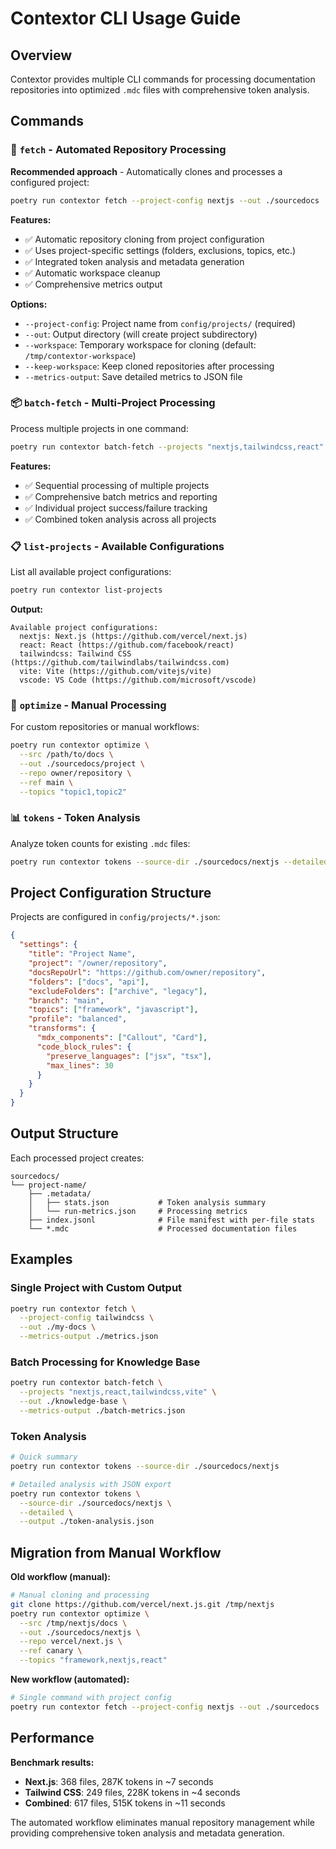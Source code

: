 # Contextor CLI Usage Guide

## Overview

Contextor provides multiple CLI commands for processing documentation repositories into optimized `.mdc` files with comprehensive token analysis.

## Commands

### 🚀 `fetch` - Automated Repository Processing

**Recommended approach** - Automatically clones and processes a configured project:

```bash
poetry run contextor fetch --project-config nextjs --out ./sourcedocs
```

**Features:**
- ✅ Automatic repository cloning from project configuration
- ✅ Uses project-specific settings (folders, exclusions, topics, etc.)
- ✅ Integrated token analysis and metadata generation
- ✅ Automatic workspace cleanup
- ✅ Comprehensive metrics output

**Options:**
- `--project-config`: Project name from `config/projects/` (required)
- `--out`: Output directory (will create project subdirectory)
- `--workspace`: Temporary workspace for cloning (default: `/tmp/contextor-workspace`)
- `--keep-workspace`: Keep cloned repositories after processing
- `--metrics-output`: Save detailed metrics to JSON file

### 📦 `batch-fetch` - Multi-Project Processing

Process multiple projects in one command:

```bash
poetry run contextor batch-fetch --projects "nextjs,tailwindcss,react" --out ./sourcedocs
```

**Features:**
- ✅ Sequential processing of multiple projects
- ✅ Comprehensive batch metrics and reporting
- ✅ Individual project success/failure tracking
- ✅ Combined token analysis across all projects

### 📋 `list-projects` - Available Configurations

List all available project configurations:

```bash
poetry run contextor list-projects
```

**Output:**
```
Available project configurations:
  nextjs: Next.js (https://github.com/vercel/next.js)
  react: React (https://github.com/facebook/react)
  tailwindcss: Tailwind CSS (https://github.com/tailwindlabs/tailwindcss.com)
  vite: Vite (https://github.com/vitejs/vite)
  vscode: VS Code (https://github.com/microsoft/vscode)
```

### 🔧 `optimize` - Manual Processing

For custom repositories or manual workflows:

```bash
poetry run contextor optimize \
  --src /path/to/docs \
  --out ./sourcedocs/project \
  --repo owner/repository \
  --ref main \
  --topics "topic1,topic2"
```

### 📊 `tokens` - Token Analysis

Analyze token counts for existing `.mdc` files:

```bash
poetry run contextor tokens --source-dir ./sourcedocs/nextjs --detailed
```

## Project Configuration Structure

Projects are configured in `config/projects/*.json`:

```json
{
  "settings": {
    "title": "Project Name",
    "project": "/owner/repository",
    "docsRepoUrl": "https://github.com/owner/repository",
    "folders": ["docs", "api"],
    "excludeFolders": ["archive", "legacy"],
    "branch": "main",
    "topics": ["framework", "javascript"],
    "profile": "balanced",
    "transforms": {
      "mdx_components": ["Callout", "Card"],
      "code_block_rules": {
        "preserve_languages": ["jsx", "tsx"],
        "max_lines": 30
      }
    }
  }
}
```

## Output Structure

Each processed project creates:

```
sourcedocs/
└── project-name/
    ├── .metadata/
    │   ├── stats.json           # Token analysis summary
    │   └── run-metrics.json     # Processing metrics
    ├── index.jsonl              # File manifest with per-file stats
    └── *.mdc                    # Processed documentation files
```

## Examples

### Single Project with Custom Output
```bash
poetry run contextor fetch \
  --project-config tailwindcss \
  --out ./my-docs \
  --metrics-output ./metrics.json
```

### Batch Processing for Knowledge Base
```bash
poetry run contextor batch-fetch \
  --projects "nextjs,react,tailwindcss,vite" \
  --out ./knowledge-base \
  --metrics-output ./batch-metrics.json
```

### Token Analysis
```bash
# Quick summary
poetry run contextor tokens --source-dir ./sourcedocs/nextjs

# Detailed analysis with JSON export
poetry run contextor tokens \
  --source-dir ./sourcedocs/nextjs \
  --detailed \
  --output ./token-analysis.json
```

## Migration from Manual Workflow

**Old workflow (manual):**
```bash
# Manual cloning and processing
git clone https://github.com/vercel/next.js.git /tmp/nextjs
poetry run contextor optimize \
  --src /tmp/nextjs/docs \
  --out ./sourcedocs/nextjs \
  --repo vercel/next.js \
  --ref canary \
  --topics "framework,nextjs,react"
```

**New workflow (automated):**
```bash
# Single command with project config
poetry run contextor fetch --project-config nextjs --out ./sourcedocs
```

## Performance

**Benchmark results:**
- **Next.js**: 368 files, 287K tokens in ~7 seconds
- **Tailwind CSS**: 249 files, 228K tokens in ~4 seconds
- **Combined**: 617 files, 515K tokens in ~11 seconds

The automated workflow eliminates manual repository management while providing comprehensive token analysis and metadata generation.
